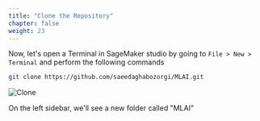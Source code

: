 ```yaml
---
title: "Clone the Repository"
chapter: false
weight: 23
---
```

Now, let's open a Terminal in SageMaker studio by going to `File > New > Terminal` and perform the following commands

```bash
git clone https://github.com/saeedaghabozorgi/MLAI.git
```

![Clone](/images/1clone.png)

On the left sidebar, we'll see a new folder called "MLAI"
